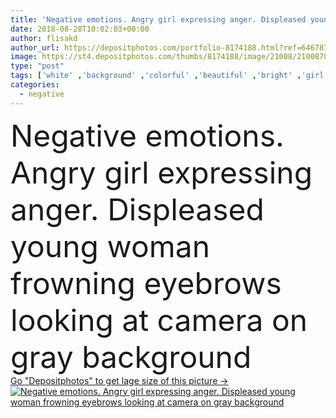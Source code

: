 ```yaml
---
title: 'Negative emotions. Angry girl expressing anger. Displeased young woman frowning eyebrows looking at camera on gray background '
date: 2018-08-28T10:02:03+00:00
author: flisakd
author_url: https://depositphotos.com/portfolio-8174188.html?ref=64678756
image: https://st4.depositphotos.com/thumbs/8174188/image/21008/210087812/api_thumb_450.jpg?forcejpeg=true
type: "post"
tags: ['white' ,'background' ,'colorful' ,'beautiful' ,'bright' ,'girl' ,'young' ,'clothing' ,'model' ,'hair' ,'face' ,'black' ,'style' ,'fashion' ,'emotion' ,'expression' ,'hat' ,'stylish' ,'glamour' ,'woman' ,'lifestyle' ,'hairstyle' ,'trendy' ,'blonde' ,'cap' ,'negative' ,'angry' ,'wear' ,'glamor' ,'Jeans' ,'eyebrows' ,'glasses' ,'student' ,'grimace' ,'serious' ,'outfit' ,'denim' ,'short' ,'sad' ,'Frowning' ,'anger' ,'displeased' ,'jacket' ,'fashionable' ,'aggressive' ,'trend' ,'annoyed' ,'hipster' ,'uphappy' ]
categories: 
  - negative
---
```

<div aling="center">
            <font size="60"> Negative emotions. Angry girl expressing anger. Displeased young woman frowning eyebrows looking at camera on gray background</font>   
</div>
<div>
    <a href='https://st4.depositphotos.com/thumbs/8174188/image/21008/210087812/api_thumb_450.jpg?forcejpeg=true?ref=64678756' target=_blank > Go "Depositphotos" to get lage size of this picture ->
        <img href='https://st4.depositphotos.com/thumbs/8174188/image/21008/210087812/api_thumb_450.jpg?forcejpeg=true?ref=64678756' src='https://st4.depositphotos.com/8174188/21008/i/950/depositphotos_210087812-stock-photo-negative-emotions-angry-girl-expressing.jpg?forcejpeg=true' alt='Negative emotions. Angry girl expressing anger. Displeased young woman frowning eyebrows looking at camera on gray background' >
    </a>
</div>
